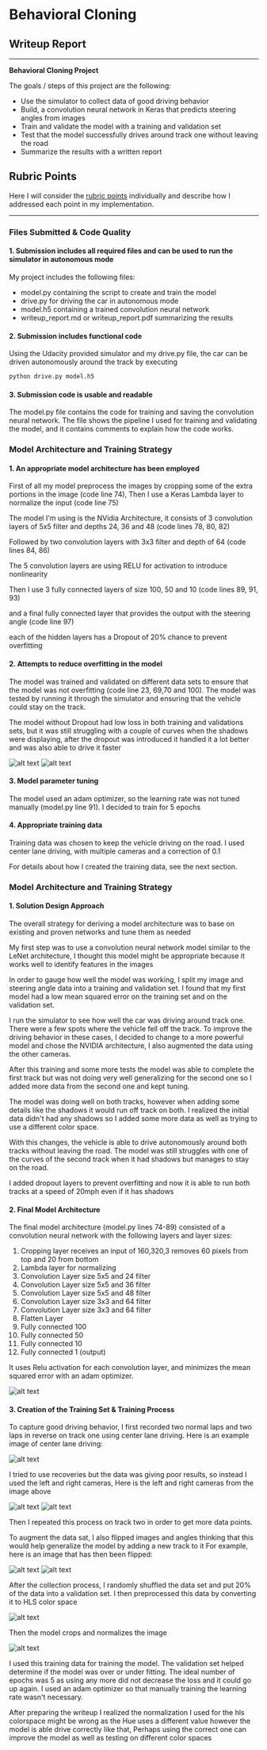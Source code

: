 # **Behavioral Cloning**

## Writeup Report

---

**Behavioral Cloning Project**

The goals / steps of this project are the following:
* Use the simulator to collect data of good driving behavior
* Build, a convolution neural network in Keras that predicts steering angles from images
* Train and validate the model with a training and validation set
* Test that the model successfully drives around track one without leaving the road
* Summarize the results with a written report


[//]: # (Image References)
[center]: ./examples/center.jpg "Center Image"
[left]: ./examples/left.jpg "Left Image"
[right]: ./examples/right.jpg "Right Image"
[flipped]: ./examples/flipped.jpg "Center Image - Flipped"
[hls]: ./examples/hls.jpg "HLS Image"
[cropped]: ./examples/cropped.jpg "Cropped Image"
[loss]: ./examples/figure_1.png "Loss"
[loss_dropout]: ./examples/figure_2.png  "Loss Dropout"

## Rubric Points
Here I will consider the [rubric points](https://review.udacity.com/#!/rubrics/432/view) individually and describe how I addressed each point in my implementation.  

---
### Files Submitted & Code Quality

#### 1. Submission includes all required files and can be used to run the simulator in autonomous mode

My project includes the following files:
* model.py containing the script to create and train the model
* drive.py for driving the car in autonomous mode
* model.h5 containing a trained convolution neural network
* writeup_report.md or writeup_report.pdf summarizing the results

#### 2. Submission includes functional code
Using the Udacity provided simulator and my drive.py file, the car can be driven autonomously around the track by executing
```sh
python drive.py model.h5
```

#### 3. Submission code is usable and readable

The model.py file contains the code for training and saving the convolution neural network. The file shows the pipeline I used for training and validating the model, and it contains comments to explain how the code works.

### Model Architecture and Training Strategy

#### 1. An appropriate model architecture has been employed

First of all my model preprocess the images by cropping some of the extra portions in the image (code line 74), Then I use a Keras Lambda layer to normalize the input (code line 75)

The model I'm using is the NVidia Architecture, it consists of 3 convolution layers of 5x5 filter and depths 24, 36 and 48 (code lines 78, 80, 82)

Followed by two convolution layers with 3x3 filter and depth of 64 (code lines 84, 86)

The 5 convolution layers are using RELU for activation to introduce nonlinearity

Then I use 3 fully connected layers of size 100, 50 and 10 (code lines 89, 91, 93)

and a final fully connected layer that provides the output with the steering angle (code line 97)

each of the hidden layers has a Dropout of 20% chance to prevent overfitting

#### 2. Attempts to reduce overfitting in the model

The model was trained and validated on different data sets to ensure that the model was not overfitting (code line 23, 69,70 and 100). The model was tested by running it through the simulator and ensuring that the vehicle could stay on the track.

The model without Dropout had low loss in both training and validations sets, but it was still struggling with a couple of curves when the shadows were displaying, after the dropout was introduced it handled it a lot better and was also able to drive it faster

![alt text][loss]
![alt text][loss_dropout]

#### 3. Model parameter tuning

The model used an adam optimizer, so the learning rate was not tuned manually (model.py line 91).
I decided to train for 5 epochs

#### 4. Appropriate training data

Training data was chosen to keep the vehicle driving on the road. I used center lane driving, with multiple cameras and a correction of 0.1

For details about how I created the training data, see the next section.

### Model Architecture and Training Strategy

#### 1. Solution Design Approach

The overall strategy for deriving a model architecture was to base on existing and proven networks and tune them as needed

My first step was to use a convolution neural network model similar to the LeNet architecture, I thought this model might be appropriate because it works well to identify features in the images

In order to gauge how well the model was working, I split my image and steering angle data into a training and validation set. I found that my first model had a low mean squared error on the training set and on the validation set.

I run the simulator to see how well the car was driving around track one. There were a few spots where the vehicle fell off the track. To improve the driving behavior in these cases, I decided to change to a more powerful model and chose the NVIDIA architecture, I also augmented the data using the other cameras.

After this training and some more tests the model was able to complete the first track but was not doing very well generalizing for the second one so I added more data from the second one and kept tuning.

The model was doing well on both tracks, however when adding some details like the shadows it would run off track on both. I realized the initial data didn't had any shadows so I added some more data as well as trying to use a different color space.

With this changes, the vehicle is able to drive autonomously around both tracks without leaving the road. The model was still struggles with one of the curves of the second track when it had shadows but manages to stay on the road.

I added dropout layers to prevent overfitting and now it is able to run both tracks at a speed of 20mph even if it has shadows

#### 2. Final Model Architecture

The final model architecture (model.py lines 74-89) consisted of a convolution neural network with the following layers and layer sizes:

1. Cropping layer receives an input of 160,320,3 removes 60 pixels from top and 20 from bottom
2. Lambda layer for normalizing
3. Convolution Layer size 5x5 and 24 filter
4. Convolution Layer size 5x5 and 36 filter
5. Convolution Layer size 5x5 and 48 filter
6. Convolution Layer size 3x3 and 64 filter
7. Convolution Layer size 3x3 and 64 filter
8. Flatten Layer
9. Fully connected 100
10. Fully connected 50
11. Fully connected 10
12. Fully connected 1 (output)

It uses Relu activation for each convolution layer, and minimizes the mean squared error with an adam optimizer.

![alt text][loss]


#### 3. Creation of the Training Set & Training Process

To capture good driving behavior, I first recorded two normal laps and two laps in reverse on track one using center lane driving. Here is an example image of center lane driving:

![alt text][center]

I tried to use recoveries but the data was giving poor results, so instead I used the left and right cameras, Here is the left and right cameras from the image above

![alt text][left]
![alt text][right]

Then I repeated this process on track two in order to get more data points.

To augment the data sat, I also flipped images and angles thinking that this would help generalize the model by adding a new track to it
For example, here is an image that has then been flipped:

![alt text][center]
![alt text][flipped]

After the collection process, I randomly shuffled the data set and put 20% of the data into a validation set. I then preprocessed this data by converting it to HLS color space

![alt text][hls]

Then the model crops and normalizes the image

![alt text][cropped]

I used this training data for training the model. The validation set helped determine if the model was over or under fitting. The ideal number of epochs was 5 as using any more did not decrease the loss and it could go up again. I used an adam optimizer so that manually training the learning rate wasn't necessary.

After preparing the writeup I realized the normalization I used for the hls colorspace might be wrong as the Hue uses a different value however the model is able drive correctly like that, Perhaps using the correct one can improve the model as well as testing on different color spaces
